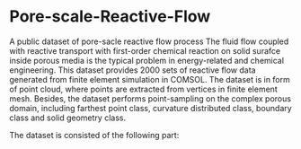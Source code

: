 # Pore-scale-Reactive-Flow
A public dataset of pore-sacle reactive flow process
The fluid flow coupled with reactive transport with first-order chemical reaction on solid surafce inside porous media is the typical problem in energy-related and chemical engineering. This dataset provides 2000 sets of reactive flow data generated from finite element simulation in COMSOL.
The dataset is in form of point cloud, where points are extracted from vertices in finite element mesh. Besides, the dataset performs point-sampling on the complex porous domain, including farthest point class, curvature distributed class, boundary class and solid geometry class.

The dataset is consisted of the following part:
